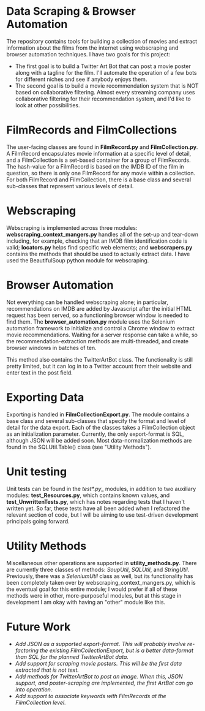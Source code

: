 # Data Scraping & Browser Automation
The repository contains tools for building a collection of movies and extract information about the films from the internet using webscraping and browser automation techniques.  I have two goals for this project:
* The first goal is to build a Twitter Art Bot that can post a movie poster along with a tagline for the film.  I'll automate the operation of a few bots for different niches and see if anybody enjoys them.
* The second goal is to build a movie recommendation system that is NOT based on collaborative filtering.  Almost every streaming company uses collaborative filtering for their recommendation system, and I'd like to look at other possibilities.

# FilmRecords and FilmCollections

The user-facing classes are found in __FilmRecord.py__ and  __FilmCollection.py__.  A FilmRecord encapsulates movie information at a specific level of detail, and a FilmCollection is a set-based container for a group of FilmRecords.  The hash-value for a FilmRecord is based on the IMDB ID of the film in question, so there is only one FilmRecord for any movie within a collection.  For both FilmRecord and FilmCollection, there is a base class and several sub-classes that represent various levels of detail.

# Webscraping

Webscraping is implemented across three modules: __webscraping_context_mangers.py__ handles all of the set-up and tear-down including, for example, checking that an IMDB film identification code is valid; __locators.py__ helps find specific web elements; and __webscrapers.py__ contains the methods that should be used to actually extract data.  I have used the BeautifulSoup python module for webscraping.

# Browser Automation

Not everything can be handled webscraping alone; in particular, recommendations on IMDB are added by Javascript after the initial HTML request has been served, so a functioning browser window is needed to find them.  The __browser_automation.py__ module uses the Selenium automation framework to initialize and control a Chrome window to extract movie recommendations.  Waiting for a server response can take a while, so the recommendation-extraction methods are multi-threaded, and create browser windows in batches of ten.

This method also contains the TwitterArtBot class.  The functionality is still pretty limited, but it can log in to a Twitter account from their website and enter text in the post field.

# Exporting Data

Exporting is handled in __FilmCollectionExport.py__.  The module contains a base class and several sub-classes that specify the format and level of detail for the data export.  Each of the classes takes a FilmCollection object as an initialization parameter.  Currently, the only export-format is SQL, although JSON will be added soon.  Most data-normalization methods are found in the SQLUtil.Table() class (see "Utility Methods").

# Unit testing

Unit tests can be found in the  __test_*.py__ modules, in addition to two auxiliary modules: __test_Resources.py__, which contains known values, and __test_UnwrittenTests.py__, which has notes regarding tests that I haven't written yet.  So far, these tests have all been added when I refactored the relevant section of code, but I will be aiming to use test-driven development principals going forward.

# Utility Methods

Miscellaneous other operations are supported in __utility_methods.py__.  There are currently three classes of methods: _SoupUtil_, _SQLUtil_, and _StringUtil_.  Previously, there was a _SeleniumUtil_ class as well, but its functionality has been completely taken over by webscraping_context_mangers.py, which is the eventual goal for this entire module; I would prefer if all of these methods were in other, more-purposeful modules, but at this stage in development I am okay with having an "other" module like this.

# Future Work

* _Add JSON as a supported export-format.  This will probably involve re-factoring the existing FilmCollectionExport, but is a better data-format than SQL for the planned TwitterArtBot data._
* _Add support for scraping movie posters.  This will be the first data extracted that is not text._
* _Add methods for TwitterArtBot to post an image.  When this, JSON support, and poster-scraping are implemented, the first ArtBot can go into operation._
* _Add support to associate keywords with FilmRecords at the FilmCollection level._
